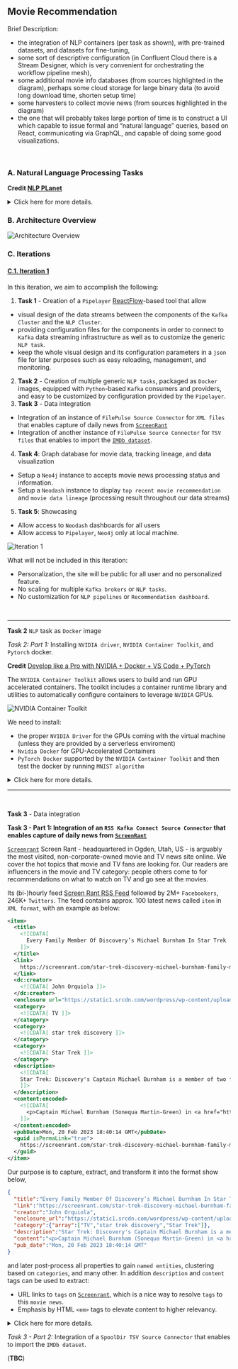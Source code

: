## Movie Recommendation

Brief Description:
- the integration of NLP containers (per task as shown), with pre-trained datasets, and datasets for fine-tuning,
- some sort of descriptive configuration (in Confluent Cloud there is a Stream Designer, which is very convenient for orchestrating the workflow pipeline mesh),
- some additional movie info databases (from sources highlighted in the diagram), perhaps some cloud storage for large binary data (to avoid long download time, shorten setup time)
- some harvesters to collect movie news (from sources highlighted in the diagram)
- the one that will probably takes large portion of time is to construct a UI which capable to issue formal and “natural language” queries, based on React, communicating via GraphQL, and capable of doing some good visualizations.

&nbsp;

### A. Natural Language Processing Tasks

**Credit [NLP PLanet](https://www.nlplanet.org)**

<details>
<summary>Click here for more details.</summary>
<p>

1. Text Preprocessing
  + Coreference Resolution: clustering mentions in text that refer to the same underlying real-world entities.
  + Part Of Speech (POS) tagging: tagging a word in a text with its part of speech. A part of speech is a category of words with similar grammatical properties, such as noun, verb, adjective, adverb, pronoun, preposition, conjunction, etc.
  + Word Sense Disambiguation: associating words in context with their most suitable entry in a pre-defined sense inventory (typically WordNet).
  + Grammatical Error Correction: correcting different kinds of errors in text such as spelling, punctuation, grammatical, and word choice errors.
  + Feature Extraction: extraction of generic numerical features from text, usually embeddings.
2. Classification
  + Text Classification: assigning a category to a sentence or document (e.g. spam filtering).
  + Sentiment Analysis: identifying the polarity of a piece of text.
3. Information Retrieval and Document Ranking
  + Sentence/document similarity: determining how similar two texts are.
  + Question Answering: the task of answering a question in natural language.
4. Text-to-Text Generation
  + Machine Translation: translating from one language to another.
  + Text Generation: creating text that appears indistinguishable from human-written text.
  + Text Summarization: creating a shortened version of several documents that preserves most of their meaning.
  + Text Simplification: making a text easier to read and understand, while preserving its main ideas and approximate meaning.
  + Lexical Normalization: translating/transforming a non-standard text to a standard register.
  + Paraphrase Generation: creating an output sentence that preserves the meaning of input but includes variations in word choice and grammar.
5. Knowledge bases, entities and relations
  + Relation extraction: extracting semantic relationships from a text. Extracted relationships usually occur between two or more entities and fall into specific semantic categories (e.g. lives in, sister of, etc).
  + Relation prediction: identifying a named relation between two named semantic entities.
  + Named Entity Recognition: tagging entities in text with their corresponding type, typically in BIO notation.
  + Entity Linking: recognizing and disambiguating named entities to a knowledge base (typically Wikidata).
6. Topics and Keywords
  + Topic Modeling: identifying abstract “topics” underlying a collection of documents.
  + Keyword Extraction: identifying the most relevant terms to describe the subject of a document
7. Chatbots
  + Intent Detection: capturing the semantics behind messages from users and assigning them to the correct label.
  + Slot Filling: aims to extract the values of certain types of attributes (or slots, such as cities or dates) for a given entity from texts.
  + Dialog Management: managing of state and flow of conversations.
8. Text Reasoning
  + Common Sense Reasoning: use of “common sense” or world knowledge to make inferences.
  + Natural Language Inference: determining whether a “hypothesis” is true (entailment), false (contradiction), or undetermined (neutral) given a “premise”.
9. Fake News and Hate Speech Detection
  + Fake News Detection: detecting and filtering out texts containing false and misleading information.
  + Stance Detection: determining an individual’s reaction to a primary actor’s claim. It is a core part of a set of approaches to fake news assessment.
  + Hate Speech Detection: detecting if a piece of text contains hate speech.
10. Text-to-Data and viceversa
  + Text-to-Speech: technology that reads digital text aloud.
  + Speech-to-Text: transcribing speech to text.
  + Text-to-Image: generating photo-realistic images which are semantically consistent with the text descriptions.
  + Data-to-Text: producing text from non-linguistic input, such as databases of records, spreadsheets, and expert system knowledge bases.

![NLP Task](../img/movie-rec/NLP_tasks.png)

</p>
</details>

### B. Architecture Overview

![Architecture Overview](../img/movie-rec/DMRI-EXC3-Movie-Recommendation.001.png)

### C. Iterations

#### [C.1. Iteration 1](#c1-iteration-1)

In this iteration, we aim to accomplish the following:
1. **Task 1** - Creation of a `Pipelayer` [ReactFlow](https://reactflow.dev)-based tool that allow
  + visual design of the data streams between the components of the `Kafka Cluster` and the `NLP Cluster`.
  + providing configuration files for the components in order to connect to `Kafka` data streaming infrastructure as well as to customize the generic `NLP task`.
  + keep the whole visual design and its configuration parameters in a `json` file for later purposes such as easy reloading, management, and monitoring.
2. **Task 2** -  Creation of multiple generic `NLP tasks`, packaged as `Docker` images, equipped with `Python`-based `Kafka` consumers and providers, and easy to be customized by configuration provided by the `Pipelayer`.
3. **Task 3** - Data integration 
  + Integration of an instance of `FilePulse Source Connector` for `XML files` that enables capture of daily news from  [`ScreenRant`](https://screenrant.com)
  + Integration of another instance of `FilePulse Source Connector` for `TSV files` that enables to import the [`IMDb dataset`](https://www.imdb.com/interfaces/).
4. **Task 4**: Graph database for movie data, tracking lineage, and data visualization
  - Setup a `Neo4j` instance to accepts movie news processing status and information.
  - Setup a `Neodash` instance to display `top recent movie recommendation` and `movie data lineage` (processing result throughout our data streams)
5. **Task 5**: Showcasing
  - Allow access to `Neodash` dashboards for all users
  - Allow access to `Pipelayer`, `Neo4j` only at local machine.

![Iteration 1](../img/movie-rec/DMRI-Example-Case-3-Movie-Recommendation-Iteration-1.png)

What will not be included in this iteration:
- Personalization, the site will be public for all user and no personalized feature.
- No scaling for multiple `Kafka brokers` or `NLP tasks`.
- No customization for `NLP pipelines` or `Recommendation dashboard`.

&nbsp;

---

**Task 2** `NLP` task as `Docker` image

*Task 2: Part 1:* Installing `NVIDIA driver`, `NVIDIA Container Toolkit`, and `Pytorch` docker.

**Credit** [Develop like a Pro with NVIDIA + Docker + VS Code + PyTorch](https://blog.roboflow.com/nvidia-docker-vscode-pytorch/)

The `NVIDIA Container Toolkit` allows users to build and run GPU accelerated containers. The toolkit includes a container runtime library and utilities to automatically configure containers to leverage `NVIDIA` GPUs.

![`NVIDIA Container Toolkit`](../img/movie-rec/nvidia-container-toolkit.png)

We need to install:
- the proper `NVIDIA Driver` for the GPUs coming with the virtual machine (unless they are provided by a serverless enviroment)
- `Nvidia Docker` for GPU-Accelerated Containers
- `PyTorch Docker` supported by the `NVIDIA Container Toolkit` and then test the docker by running `MNIST algorithm`


<details>
<summary>Click here for more details.</summary>
<p>

1. A virtual machine is created in the `Google Cloud Platform`:

- `n1-standard-8`, 8 vCPU, 30GB RAM, `threads-per-core=2`, `visible-core-count=4`
- `NVIDIA T4`
- `ubuntu-2204-jammy-v20230114`
- 100 GB persistent disk
- access via SSH (keys)
- allow HTTP/HTTPS (with provisioned static internal/external IPs)

2. Install Docker and test the installation:

```bash
./scripts/docker/install.sh
./scripts/docker/test.sh
```

3. Install `gcc`, `make`

```bash
sudo apt install gcc make
```

4. Download driver for `NVIDIA Tesla T4` supporting `CUDA 11.7`

```bash
wget "https://us.download.nvidia.com/tesla/515.86.01/NVIDIA-Linux-x86_64-515.86.01.run"
chmod +x NVIDIA-Linux-x86_64-515.86.01.run
sudo ./NVIDIA-Linux-x86_64-515.86.01.run
```

5. Run `nvidia-smi` to verify installation
```bash
nvidia-smi
```
```bash
Fri Feb 17 20:21:13 2023       
+-----------------------------------------------------------------------------+
| NVIDIA-SMI 515.86.01    Driver Version: 515.86.01    CUDA Version: 11.7     |
|-------------------------------+----------------------+----------------------+
| GPU  Name        Persistence-M| Bus-Id        Disp.A | Volatile Uncorr. ECC |
| Fan  Temp  Perf  Pwr:Usage/Cap|         Memory-Usage | GPU-Util  Compute M. |
|                               |                      |               MIG M. |
|===============================+======================+======================|
|   0  Tesla T4            Off  | 00000000:00:04.0 Off |                    0 |
| N/A   38C    P0    28W /  70W |      2MiB / 15360MiB |      4%      Default |
|                               |                      |                  N/A |
+-------------------------------+----------------------+----------------------+
                                                                               
+-----------------------------------------------------------------------------+
| Processes:                                                                  |
|  GPU   GI   CI        PID   Type   Process name                  GPU Memory |
|        ID   ID                                                   Usage      |
|=============================================================================|
|  No running processes found                                                 |
+-----------------------------------------------------------------------------+
```

6. Install Nvidia Docker for GPU-Accelerated Containers

```bash
distribution=$(. /etc/os-release;echo $ID$VERSION_ID) \
  && curl -fsSL https://nvidia.github.io/libnvidia-container/gpgkey | sudo gpg --dearmor -o /usr/share/keyrings/nvidia-container-toolkit-keyring.gpg \
  && curl -s -L https://nvidia.github.io/libnvidia-container/$distribution/libnvidia-container.list | \
  sed 's#deb https://#deb [signed-by=/usr/share/keyrings/nvidia-container-toolkit-keyring.gpg] https://#g' | \
  sudo tee /etc/apt/sources.list.d/nvidia-container-toolkit.list
sudo apt-get update
sudo apt-get install -y nvidia-docker2
sudo systemctl restart docker
```

7. Test the installation. You should see the correct output *from* `nvidia-smi` *inside the container*. 

```bash
docker run --rm --gpus all nvidia/cuda:11.7.1-base-ubuntu22.04 nvidia-smi
```
```bash
Fri Feb 17 20:23:57 2023       
+-----------------------------------------------------------------------------+
| NVIDIA-SMI 515.86.01    Driver Version: 515.86.01    CUDA Version: 11.7     |
|-------------------------------+----------------------+----------------------+
| GPU  Name        Persistence-M| Bus-Id        Disp.A | Volatile Uncorr. ECC |
| Fan  Temp  Perf  Pwr:Usage/Cap|         Memory-Usage | GPU-Util  Compute M. |
|                               |                      |               MIG M. |
|===============================+======================+======================|
|   0  Tesla T4            Off  | 00000000:00:04.0 Off |                    0 |
| N/A   40C    P0    28W /  70W |      2MiB / 15360MiB |      5%      Default |
|                               |                      |                  N/A |
+-------------------------------+----------------------+----------------------+
                                                                               
+-----------------------------------------------------------------------------+
| Processes:                                                                  |
|  GPU   GI   CI        PID   Type   Process name                  GPU Memory |
|        ID   ID                                                   Usage      |
|=============================================================================|
|  No running processes found                                                 |
+-----------------------------------------------------------------------------+
```

`--gpus` is used to specify which GPU the container should see, all means "all of them". If you want to expose only one you can pass its id `--gpus 1`. You can also specify a list of GPUs to use, `--gpus "device=1,2"`

8. Run GPU Accelerated Containers with PyTorch

```bash
docker run --gpus all -it --rm nvcr.io/nvidia/pytorch:23.01-py3
```

9. Changing to higher performance command line options

```bash
docker run --gpus all --ipc=host --ulimit memlock=-1 --ulimit stack=67108864 -it --rm nvcr.io/nvidia/pytorch:23.01-py3
```

```bash
=============
== PyTorch ==
=============

NVIDIA Release 23.01 (build 52269074)
PyTorch Version 1.14.0a0+44dac51

Container image Copyright (c) 2023, NVIDIA CORPORATION & AFFILIATES. All rights reserved.

Copyright (c) 2014-2023 Facebook Inc.
Copyright (c) 2011-2014 Idiap Research Institute (Ronan Collobert)
Copyright (c) 2012-2014 Deepmind Technologies    (Koray Kavukcuoglu)
Copyright (c) 2011-2012 NEC Laboratories America (Koray Kavukcuoglu)
Copyright (c) 2011-2013 NYU                      (Clement Farabet)
Copyright (c) 2006-2010 NEC Laboratories America (Ronan Collobert, Leon Bottou, Iain Melvin, Jason Weston)
Copyright (c) 2006      Idiap Research Institute (Samy Bengio)
Copyright (c) 2001-2004 Idiap Research Institute (Ronan Collobert, Samy Bengio, Johnny Mariethoz)
Copyright (c) 2015      Google Inc.
Copyright (c) 2015      Yangqing Jia
Copyright (c) 2013-2016 The Caffe contributors
All rights reserved.

Various files include modifications (c) NVIDIA CORPORATION & AFFILIATES.  All rights reserved.

This container image and its contents are governed by the NVIDIA Deep Learning Container License.
By pulling and using the container, you accept the terms and conditions of this license:
https://developer.nvidia.com/ngc/nvidia-deep-learning-container-license

NOTE: CUDA Forward Compatibility mode ENABLED.
  Using CUDA 12.0 driver version 525.85.11 with kernel driver version 515.86.01.
  See https://docs.nvidia.com/deploy/cuda-compatibility/ for details.

root@6e7bbf2efd04:/workspace# python
Python 3.8.10 (default, Nov 14 2022, 12:59:47) 
[GCC 9.4.0] on linux
Type "help", "copyright", "credits" or "license" for more information.
>>> import torch
>>> torch.cuda.is_available()
True
>>> torch.backends.cudnn.version()
8700
>>> 
```

10. Now we can proceed to test [`MNIST Handwritten Digit Recognition in PyTorch`](../src/movie-rec/train.py)

```bash
./scripts/nlp/test.sh
```

```bash
Downloading http://yann.lecun.com/exdb/mnist/train-images-idx3-ubyte.gz
Downloading http://yann.lecun.com/exdb/mnist/train-images-idx3-ubyte.gz to ../data/MNIST/raw/train-images-idx3-ubyte.gz
100%|██████████████████████████████████████████████████████████████████████████████████████████████████████████████████████████████████████████████████| 9912422/9912422 [00:00<00:00, 42952511.03it/s]
Extracting ../data/MNIST/raw/train-images-idx3-ubyte.gz to ../data/MNIST/raw

Downloading http://yann.lecun.com/exdb/mnist/train-labels-idx1-ubyte.gz
Downloading http://yann.lecun.com/exdb/mnist/train-labels-idx1-ubyte.gz to ../data/MNIST/raw/train-labels-idx1-ubyte.gz
100%|██████████████████████████████████████████████████████████████████████████████████████████████████████████████████████████████████████████████████████| 28881/28881 [00:00<00:00, 15283332.55it/s]
Extracting ../data/MNIST/raw/train-labels-idx1-ubyte.gz to ../data/MNIST/raw

Downloading http://yann.lecun.com/exdb/mnist/t10k-images-idx3-ubyte.gz
Downloading http://yann.lecun.com/exdb/mnist/t10k-images-idx3-ubyte.gz to ../data/MNIST/raw/t10k-images-idx3-ubyte.gz
100%|██████████████████████████████████████████████████████████████████████████████████████████████████████████████████████████████████████████████████| 1648877/1648877 [00:00<00:00, 10997068.46it/s]
Extracting ../data/MNIST/raw/t10k-images-idx3-ubyte.gz to ../data/MNIST/raw

Downloading http://yann.lecun.com/exdb/mnist/t10k-labels-idx1-ubyte.gz
Downloading http://yann.lecun.com/exdb/mnist/t10k-labels-idx1-ubyte.gz to ../data/MNIST/raw/t10k-labels-idx1-ubyte.gz
100%|████████████████████████████████████████████████████████████████████████████████████████████████████████████████████████████████████████████████████████| 4542/4542 [00:00<00:00, 20528587.03it/s]
Extracting ../data/MNIST/raw/t10k-labels-idx1-ubyte.gz to ../data/MNIST/raw

Train Epoch: 1 [0/60000 (0%)]	Loss: 2.282550
Train Epoch: 1 [640/60000 (1%)]	Loss: 1.385302
Train Epoch: 1 [1280/60000 (2%)]	Loss: 0.936717
...
Train Epoch: 14 [58880/60000 (98%)]	Loss: 0.003294
Train Epoch: 14 [59520/60000 (99%)]	Loss: 0.004645

Test set: Average loss: 0.0263, Accuracy: 9919/10000 (99%)
```

---

*Task 2: Part 2:* Creating our `NLP tasks` 

We create our `NLP tasks` as following:
- Extend the `Pytorch` docker, 
- Adding `HuggingFace` `pipelines`, make its `transformers` and `datasets` easily *cached*,
- Make these dockers *easily configurable* per each of the `NLP Tasks`: `text classification`, `question-answering`, and `text summarization` (and many more)
- Add a `Kafka consumer` and a `Kafka producer` to consume incoming messages and produce outgoing messages to `Kafka topics`.
- Allow `content-based routing` for the outgoing messages depending on the processing result of the imcoming messages.

1. Test `Docker` images for our `NLP Tasks`

```bash
docker compose -f docker-compose-nlp.yml up
```
```bash
question-answer  |       score  start  end               answer
question-answer  | 0  0.938275    141  160  Joker: Folie à Deux
question-answer  | 
summerizer       |  Todd Phillips took to Instagram to unveil the first look at Lady Gaga in the sequel Joker: Folie à Deux. All signs appear to point to the multi-hyphenate portraying iconic DC character Harley Quinn. The Joker sequel is set to release on October 4, 2024. 
summerizer       | 
text-classifier  |                                             sequence     labels    scores
text-classifier  | 0  Who says Valentine's Day can't have some jokes...      movie  0.551902
text-classifier  | 1  Who says Valentine's Day can't have some jokes...      sport  0.205438
text-classifier  | 2  Who says Valentine's Day can't have some jokes...   business  0.103893
text-classifier  | 3  Who says Valentine's Day can't have some jokes...     health  0.084764
text-classifier  | 4  Who says Valentine's Day can't have some jokes...  education  0.027428
text-classifier  | 5  Who says Valentine's Day can't have some jokes...   politics  0.026575
```

(**TBC**)

</p>
</details>

---

&nbsp;

**Task 3** - Data integration 

**Task 3 - Part 1: Integration of an `RSS Kafka Connect Source Connector` that enables capture of daily news from  [`ScreenRant`](https://screenrant.com)**

[`Screenrant`](https://screenrant.com) Screen Rant - headquartered in  Ogden, Utah, US - is arguably the most visited, non-corporate-owned movie and TV news site online. We cover the hot topics that movie and TV fans are looking for. Our readers are influencers in the movie and TV category: people others come to for recommendations on what to watch on TV and go see at the movies.  

Its (bi-)hourly feed [Screen Rant RSS Feed](https://screenrant.com/feed/) followed by 2M+ `Facebookers`, 246K+ `Twitters`. The feed contains approx. 100 latest news called `item` in `XML format`, with an example as below:
```xml
<item>
  <title>
    <![CDATA[
      Every Family Member Of Discovery’s Michael Burnham In Star Trek
    ]]>
  </title>
  <link>
    https://screenrant.com/star-trek-discovery-michael-burnham-family-members/
  </link>
  <dc:creator>
    <![CDATA[ John Orquiola ]]>
  </dc:creator>
  <enclosure url="https://static1.srcdn.com/wordpress/wp-content/uploads/2023/02/every-family-member-of-discovery-s-michael-burnham-in-star-trek.jpg" length="656" type="image/jpeg"/>
  <category>
    <![CDATA[ TV ]]>
  </category>
  <category>
    <![CDATA[ star trek discovery ]]>
  </category>
  <category>
    <![CDATA[ Star Trek ]]>
  </category>
  <description>
    <![CDATA[
    Star Trek: Discovery's Captain Michael Burnham is a member of two families and she has relatives in two different eras of Star Trek.
    ]]>
  </description>
  <content:encoded>
    <![CDATA[
      <p>Captain Michael Burnham (Sonequa Martin-Green) in <a href="https://screenrant.com/tag/star-trek-discovery/"><em><strong>Star Trek: Discovery</strong></em></a> is fortunate to be part of two families in two different eras. Burnham is <em>Discovery</em>&#39;s central character, and the focus on Michael as the primary lead distinguishes <em>Discovery </em>from other Star Trek series. In turn, Michael&#39;s rich backstory is supported by multiple parental figures, siblings, and a couple of notable love affairs with Lt. Ash Tyler (Shazad Latif) and Cleveland Booker (David Ajala).</p>
    ]]>
  </content:encoded>
  <pubDate>Mon, 20 Feb 2023 18:40:14 GMT</pubDate>
  <guid isPermaLink="true">
    https://screenrant.com/star-trek-discovery-michael-burnham-family-members/
  </guid>
</item>
```

Our purpose is to capture, extract, and transform it into the format show below,
```json
{
  "title":"Every Family Member Of Discovery’s Michael Burnham In Star Trek",
  "link":"https://screenrant.com/star-trek-discovery-michael-burnham-family-members/",
  "creator":"John Orquiola",
  "enclosure_url":"https://static1.srcdn.com/wordpress/wp-content/uploads/2023/02/every-family-member-of-discovery-s-michael-burnham-in-star-trek.jpg",
  "category":{"array":["TV","star trek discovery","Star Trek"]},
  "description":"Star Trek: Discovery's Captain Michael Burnham is a member of two families and she has relatives in two different eras of Star Trek.",
  "content":"<p>Captain Michael Burnham (Sonequa Martin-Green) in <a href=\"https://screenrant.com/tag/star-trek-discovery/\"><em><strong>Star Trek: Discovery</strong></em></a> is fortunate to be part of two families in two different eras. Burnham is <em>Discovery</em>&#39;s central character, and the focus on Michael as the primary lead distinguishes <em>Discovery </em>from other Star Trek series. In turn, Michael&#39;s rich backstory is supported by multiple parental figures, siblings, and a couple of notable love affairs with Lt. Ash Tyler (Shazad Latif) and Cleveland Booker (David Ajala).</p>",
  "pub_date":"Mon, 20 Feb 2023 18:40:14 GMT"
}
```

and later post-process all properties to gain `named entities`, clustering based on `categories`, and many other.
In addition `description` and `content` tags can be used to extract:
- URL links to `tags` on [`Screenrant`](https://screenrant.com), which is a nice way to resolve `tags` to this `movie news`.
- Emphasis by HTML `<em>` tags to elevate content to higher relevancy.

<details>
<summary>Click here for more details.</summary>
<p>

We use the [`FilePulse Source Connector`](https://streamthoughts.github.io/kafka-connect-file-pulse/)

1. First, we define a [`value schema`](../conf/movie-rec/screenrant-value.avsc) for the news `item` based on [this](https://streamthoughts.github.io/kafka-connect-file-pulse/docs/developer-guide/configuration/#defining-connect-record-schema):

```json
{
	"name": "screentrant_value",
	"type":"STRUCT",
	"fieldSchemas": {
		"link":{"type":"STRING", "isOptional":false},
		"pub_date":{"type":"STRING", "isOptional":false},
		"category": {"type":"ARRAY", "isOptional":true, "valueSchema": {"type": "STRING"}},
		"content":{"type":"STRING", "isOptional":false},
		"creator":{"type":"STRING", "isOptional":false},
		"description":{"type":"STRING", "isOptional":false},
		"enclosure_url":{"type":"STRING", "isOptional":false},
		"title":{"type":"STRING", "isOptional":false}
	}
}
```

2. The `Source Connector` is [defined in-line](../scripts/movie-rec/create_filepulse_connector.sh) as follow

```bash
curl -i -X PUT -H "Accept:application/json" -H  "Content-Type:application/json" \
  http://${connect_local_host}:${connect_port}/connectors/${connector}/config \
  -d '{
    "connector.class":"io.streamthoughts.kafka.connect.filepulse.source.FilePulseSourceConnector",
    "fs.listing.class":"io.streamthoughts.kafka.connect.filepulse.fs.LocalFSDirectoryListing",
    "fs.listing.directory.path":"/data/filepulse/xml",
    "fs.listing.filters":"io.streamthoughts.kafka.connect.filepulse.fs.filter.RegexFileListFilter",
    "fs.listing.interval.ms":10000,
    "fs.cleanup.policy.class": "io.streamthoughts.kafka.connect.filepulse.fs.clean.LogCleanupPolicy ",
    "file.filter.regex.pattern":".*\\.xml$",
    "offset.strategy":"name",
    "reader.xpath.expression":"/rss/channel/item",
    "reader.xpath.result.type":"NODESET",
    "reader.xml.force.array.on.fields":"category",
    "reader.xml.parser.validating.enabled":true,
    "reader.xml.parser.namespace.aware.enabled":true,
    "filters":"enclosure,content,pubDate,Exclude",
    "filters.enclosure.type":"io.streamthoughts.kafka.connect.filepulse.filter.MoveFilter",
    "filters.enclosure.source":"enclosure.url",
    "filters.enclosure.target":"enclosure_url",
    "filters.content.type":"io.streamthoughts.kafka.connect.filepulse.filter.RenameFilter",
    "filters.content.field":"encoded",
    "filters.content.target":"content",
    "filters.pubDate.type":"io.streamthoughts.kafka.connect.filepulse.filter.RenameFilter",
    "filters.pubDate.field":"pubDate",
    "filters.pubDate.target":"pub_date",
    "filters.Exclude.type":"io.streamthoughts.kafka.connect.filepulse.filter.ExcludeFilter",
    "filters.Exclude.fields":"enclosure,guid",
    "topic":"'${topic}'",
    "tasks.file.status.storage.bootstrap.servers":"'${broker_internal_host}':'${broker_internal_port}'",
    "tasks.file.status.storage.topic":"connect-file-pulse-status",
    "tasks.reader.class":"io.streamthoughts.kafka.connect.filepulse.fs.reader.LocalXMLFileInputReader",
    "tasks.max": 1,
    "value.connect.schema":"{ \"name\": \"screentrant_value\", \"type\":\"STRUCT\", \"fieldSchemas\": { \"link\":{\"type\":\"STRING\", \"isOptional\":false}, \"pub_date\":{\"type\":\"STRING\", \"isOptional\":false}, \"category\": {\"type\":\"ARRAY\", \"isOptional\":true, \"valueSchema\": {\"type\": \"STRING\"}}, \"content\":{\"type\":\"STRING\", \"isOptional\":false}, \"creator\":{\"type\":\"STRING\", \"isOptional\":false}, \"description\":{\"type\":\"STRING\", \"isOptional\":false}, \"enclosure_url\":{\"type\":\"STRING\", \"isOptional\":false}, \"title\":{\"type\":\"STRING\", \"isOptional\":false} } }"
  }'
```

The filter `filters.enclosure` uses a `MoveFilter` to move the `url` inside the tag `<enclosure>` into the (converted) `json` field `enclosure_url`, there is no need for `XML` attribute `size` `type` (although we might need if we want to propulate a website with those images, abeit the dimensions can be detected as well (?)).

It is worth to mention that to extract a single `RSS` feed containing `100` `items` of movie news into 100 `Kafka` messages, an `XPath` to identify the items need to be defined in the configuration
```json
"reader.xpath.expression":"/rss/channel/item",
```

It is decided to obtains the results as `NODESET`, since each of the properties of an `item` can have attribute that is valueable, such as `url` for the `enclosure` `XML` tag, so the configuration has to be done accordingly:
```json
"reader.xpath.result.type":"NODESET",
```

Note that the `FilePulse` library convert `XML` tags with names in form `<part1>:<part2>` into `<part2>`, for example `dc:creator` and `content:encoded` are converted into `creator` and `encoded`. Thus, the filter `filters.content` is used to rename the `encloded` into `content`. Filter `filters.pubDate` is to convert `pubDate` into `pub_date` for the sake of consistency. Last, filter `filters.Exclude` is used to drop the (extracted) `enclosure` and `guid` (since both `link` and `guid` have the same content and it makes more sense to refer back to the news using the `link` rather then `guid`, which is unfortunately not within our namespace).


And finally, the created `value.connect.schema`, which is to be sent to `Kafka Connect`, defined in just above, is `double-quote escaped`, `tabs removed`, and `linefeeds removed`, in order to convert into a `escaped` string that can be used in the configuration:
```json
"value.connect.schema":"{ \"name\": \"screentrant_value\", \"type\":\"STRUCT\", \"fieldSchemas\": { \"link\":{\"type\":\"STRING\", \"isOptional\":false}, \"pub_date\":{\"type\":\"STRING\", \"isOptional\":false}, \"category\": {\"type\":\"ARRAY\", \"isOptional\":true, \"valueSchema\": {\"type\": \"STRING\"}}, \"content\":{\"type\":\"STRING\", \"isOptional\":false}, \"creator\":{\"type\":\"STRING\", \"isOptional\":false}, \"description\":{\"type\":\"STRING\", \"isOptional\":false}, \"enclosure_url\":{\"type\":\"STRING\", \"isOptional\":false}, \"title\":{\"type\":\"STRING\", \"isOptional\":false} } }"
```

The [Developer Guide](https://streamthoughts.github.io/kafka-connect-file-pulse/docs/developer-guide/) is amazingly details, although it is not written for beginners. It is worth to study the connector by the following articles (for file-based or anything that can be turned into an XML file)
- [Kafka Connect FilePulse - One Connector to Ingest them All!](https://medium.com/streamthoughts/kafka-connect-filepulse-one-connector-to-ingest-them-all-faed018a725c)
- [Streaming data into Kafka S01/E02 - Loading XML file](https://dev.to/fhussonnois/streaming-data-into-kafka-s01-e02-loading-xml-file-529i)
- [Ingesting XML data into Kafka - Option 3: Kafka Connect FilePulse connector](https://rmoff.net/2020/10/01/ingesting-xml-data-into-kafka-option-3-kafka-connect-filepulse-connector/)

Note that it is important the the `XML` files (feeds) location is configured as 
```json
"fs.listing.directory.path":"/data/filepulse/xml",
```

thus, they have to be downloaded and placed into `$PWD/kafka-ce/connect/data`, which is mapped to the local volume by [docker-compose-kafka-ce.yml](../docker-compose-kafka-ce.yml)

```yaml
  ####################
  # connect
  ####################
  connect:
    image: confluentinc/cp-kafka-connect:7.3.1
    hostname: connect
    container_name: connect
    ...
    volumes:
      - $PWD/kafka-ce/connect/data:/data
      - $PWD/kafka-ce/plugins:/usr/share/confluent-hub-components
    restart: always
```

3. Run the test

First, (setup Docker, test the setup, and then) start Kafka
```bash
./scripts/kafka/setup.sh
./scripts/kafka/start_after_setup.sh
```

Then run the test
```bash
./scripts/movie-rec/test_filepulse_screenrant.sh
```

What does it do? Lets take a look at its content:
```bash
# Download the current RSS feed from https://screenrant.com/feed/
# In production it is recommended to run a cronjob, note that the feed is updated frequently
# We don't worry about duplication, since the messages are fed into Kafka and it will eliminate duplicates - depending on our choice for unique constraints
./scripts/movie-rec/download_current_rss.sh

# List the current Connect plugins
# What we need is the "io.streamthoughts.kafka.connect.filepulse.source.FilePulseSourceConnector"
./scripts/movie-rec/list_connect_plugins.sh

# List the current connector instances
# It could show an earlier version of the "filepulse-screenrant" connector, but don't worry, it will be updated
./scripts/movie-rec/list_connectors.sh

# List the current topics
# It could show that the topic "topic-screenrant" exists, but that will have no effect
./scripts/movie-rec/list_topics.sh

# List the current subject in the "schema registry" of the Kafka cluster
# It could show that the subject "topic-screenrant-value" exists, this script will update it with a new version
./scripts/movie-rec/list_subjects.sh

# Create the FilePulse connector with the configuration shown above to read XML messages
./scripts/movie-rec/create_filepulse_connector.sh ${topic} ${connector} ${test_internal_ms_setup}

# Wait until the connector instance becomes available
./scripts/movie-rec/wait_for_connector.sh ${connector}

# Wait until the schema registry subject becomes available
./scripts/movie-rec/wait_for_subject.sh ${subject}

# Wait until the topic becomes available
./scripts/movie-rec/wait_for_topic.sh ${topic}

# The FilePulse source connector instance will 
# - automatically kick-in, 
# - reading messages, 
# - process them according to the "filters" instructions
# - convert them from XML into AVRO messages according to the schema (now) stored in the schema registry
# - produce these messages into the topic

# Test consuming messages with in a number of seconds
# The consumer_group variable is used to define a consumer group,
# that will be used to reset the consumer offsets if messages need to be reread
./scripts/movie-rec/consume_messages.sh ${topic} ${timeout_ms} ${consumer_group}
echo ''

# Here messages are reread and reprocessed
echo Reset consumer offset and consume again ✅
./scripts/movie-rec/consume_messages.sh ${topic} ${timeout_ms} ${consumer_group}

# Subject, topic, and connector instance are deleted to cleanup the cluster
./scripts/movie-rec/delete_subject.sh ${subject}
./scripts/movie-rec/delete_topic.sh ${topic}
./scripts/movie-rec/delete_connector.sh ${connector}

# Downloaded RSS files are removed
./scripts/movie-rec/remove_all_downloaded_rss.sh
```

Console output listed below, some truncated for ease to read,
```bash
Downloading data into for filepulse folder ...
kafka-ce/connect/data/filepulse/xmlscreenrant-rss-1676937347476.xml is downloaded. ✅

Listing all available plugins ...
curl -s -XGET http://localhost:8083/connector-plugins | jq '.[].class'
"io.confluent.connect.jdbc.JdbcSinkConnector"
"streams.kafka.connect.sink.Neo4jSinkConnector"
"com.github.jcustenborder.kafka.connect.spooldir.SpoolDirAvroSourceConnector"
"com.github.jcustenborder.kafka.connect.spooldir.SpoolDirBinaryFileSourceConnector"
"com.github.jcustenborder.kafka.connect.spooldir.SpoolDirCsvSourceConnector"
"com.github.jcustenborder.kafka.connect.spooldir.SpoolDirJsonSourceConnector"
"com.github.jcustenborder.kafka.connect.spooldir.SpoolDirLineDelimitedSourceConnector"
"com.github.jcustenborder.kafka.connect.spooldir.SpoolDirSchemaLessJsonSourceConnector"
"com.github.jcustenborder.kafka.connect.spooldir.elf.SpoolDirELFSourceConnector"
"io.confluent.connect.jdbc.JdbcSourceConnector"
"io.debezium.connector.mysql.MySqlConnector"
"io.streamthoughts.kafka.connect.filepulse.source.FilePulseSourceConnector"
"org.apache.kafka.connect.mirror.MirrorCheckpointConnector"
"org.apache.kafka.connect.mirror.MirrorHeartbeatConnector"
"org.apache.kafka.connect.mirror.MirrorSourceConnector"
"streams.kafka.connect.source.Neo4jSourceConnector"

Listing all connectors ...
curl -s -XGET http://localhost:8083/connectors | jq '.[]'

List all topics ...
docker exec -it broker /bin/kafka-topics --bootstrap-server broker:29092 --list
__consumer_offsets
__transaction_state
_confluent-ksql-default__command_topic
_confluent-monitoring
_schemas
connect-file-pulse-status
default_ksql_processing_log
docker-connect-configs
docker-connect-offsets
docker-connect-status

List all current subjects ...
curl --silent -X GET http://localhost:8081/subjects | jq .[]

Creating filepulse connector ...
curl -i -X PUT -H Accept:application/json -H  Content-Type:application/json     http://localhost:8083/connectors/filepulse-screenrant/config     -d '{
        connector.class:io.streamthoughts.kafka.connect.filepulse.source.FilePulseSourceConnector,
        fs.listing.class:io.streamthoughts.kafka.connect.filepulse.fs.LocalFSDirectoryListing,
        fs.listing.directory.path:/data/filepulse/xml,
        fs.listing.filters:io.streamthoughts.kafka.connect.filepulse.fs.filter.RegexFileListFilter,
        fs.listing.interval.ms:${internal_ms_setup},
        fs.cleanup.policy.class: io.streamthoughts.kafka.connect.filepulse.fs.clean.LogCleanupPolicy ,
        file.filter.regex.pattern:.*\.xml,
        offset.strategy:name,
        reader.xpath.expression:/rss/channel/item,
        reader.xpath.result.type:NODESET,
        reader.xml.force.array.on.fields:category,
        reader.xml.parser.validating.enabled:true,
        reader.xml.parser.namespace.aware.enabled:true,
        filters:enclosure,content,pubDate,Exclude,
        filters.enclosure.type:io.streamthoughts.kafka.connect.filepulse.filter.MoveFilter,
        filters.enclosure.source:enclosure.url,
        filters.enclosure.target:enclosure_url,
        filters.content.type:io.streamthoughts.kafka.connect.filepulse.filter.RenameFilter,
        filters.content.field:encoded,
        filters.content.target:content,
        filters.pubDate.type:io.streamthoughts.kafka.connect.filepulse.filter.RenameFilter,
        filters.pubDate.field:pubDate,
        filters.pubDate.target:pub_date,
        filters.Exclude.type:io.streamthoughts.kafka.connect.filepulse.filter.ExcludeFilter,
        filters.Exclude.fields:enclosure,guid,
        topic:${topic},
        tasks.file.status.storage.bootstrap.servers:${broker_internal_host}:${broker_internal_port},
        tasks.file.status.storage.topic:connect-file-pulse-status,
        tasks.reader.class:io.streamthoughts.kafka.connect.filepulse.fs.reader.LocalXMLFileInputReader,
        tasks.max: 1,
        value.connect.schema:{ "name": "screentrant_value", "type":"STRUCT", "fieldSchemas": { "link":{"type":"STRING", "isOptional":false}, "pub_date":{"type":"STRING", "isOptional":false}, "category": {"type":"ARRAY", "isOptional":true, "valueSchema": {"type": "STRING"}}, "content":{"type":"STRING", "isOptional":false}, "creator":{"type":"STRING", "isOptional":false}, "description":{"type":"STRING", "isOptional":false}, "enclosure_url":{"type":"STRING", "isOptional":false}, "title":{"type":"STRING", "isOptional":false} } }
    }'

HTTP/1.1 201 Created
Date: Mon, 20 Feb 2023 23:55:49 GMT
Location: http://localhost:8083/connectors/filepulse-screenrant
Content-Type: application/json
Content-Length: 2383
Server: Jetty(9.4.48.v20220622)

{"name":"filepulse-screenrant","config":{"connector.class":"io.streamthoughts.kafka.connect.filepulse.source.FilePulseSourceConnector","fs.listing.class":"io.streamthoughts.kafka.connect.filepulse.fs.LocalFSDirectoryListing","fs.listing.directory.path":"/data/filepulse/xml","fs.listing.filters":"io.streamthoughts.kafka.connect.filepulse.fs.filter.RegexFileListFilter","fs.listing.interval.ms":"10000","fs.cleanup.policy.class":"io.streamthoughts.kafka.connect.filepulse.fs.clean.LogCleanupPolicy ","file.filter.regex.pattern":".*\\.xml$","offset.strategy":"name","reader.xpath.expression":"/rss/channel/item","reader.xpath.result.type":"NODESET","reader.xml.force.array.on.fields":"category","reader.xml.parser.validating.enabled":"true","reader.xml.parser.namespace.aware.enabled":"true","filters":"enclosure,content,pubDate,Exclude","filters.enclosure.type":"io.streamthoughts.kafka.connect.filepulse.filter.MoveFilter","filters.enclosure.source":"enclosure.url","filters.enclosure.target":"enclosure_url","filters.content.type":"io.streamthoughts.kafka.connect.filepulse.filter.RenameFilter","filters.content.field":"encoded","filters.content.target":"content","filters.pubDate.type":"io.streamthoughts.kafka.connect.filepulse.filter.RenameFilter","filters.pubDate.field":"pubDate","filters.pubDate.target":"pub_date","filters.Exclude.type":"io.streamthoughts.kafka.connect.filepulse.filter.ExcludeFilter","filters.Exclude.fields":"enclosure,guid","topic":"topic-screenrant","tasks.file.status.storage.bootstrap.servers":"broker:29092","tasks.file.status.storage.topic":"connect-file-pulse-status","tasks.reader.class":"io.streamthoughts.kafka.connect.filepulse.fs.reader.LocalXMLFileInputReader","tasks.max":"1","value.connect.schema":"{ \"name\": \"screentrant_value\", \"type\":\"STRUCT\", \"fieldSchemas\": { \"link\":{\"type\":\"STRING\", \"isOptional\":false}, \"pub_date\":{\"type\":\"STRING\", \"isOptional\":false}, \"category\": {\"type\":\"ARRAY\", \"isOptional\":true, \"valueSchema\": {\"type\": \"STRING\"}}, \"content\":{\"type\":\"STRING\", \"isOptional\":false}, \"creator\":{\"type\":\"STRING\", \"isOptional\":false}, \"description\":{\"type\":\"STRING\", \"isOptional\":false}, \"enclosure_url\":{\"type\":\"STRING\", \"isOptional\":false}, \"title\":{\"type\":\"STRING\", \"isOptional\":false} } }","name":"filepulse-screenrant"},"tasks":[],"type":"source"}
Filepulse connector created ✅

Wait for connector filepulse-screenrant ...
filepulse-screenrant connector ready ✅
Wait for the subject topic-screenrant-value be ready ...

List all versions of topic-screenrant-value...
curl --silent -X GET http://localhost:8081/subjects/topic-screenrant-value/versions | jq
[
  5
]

Wait for topic topic-screenrant to be ready...
Topic topic-screenrant with replications ready ✅
Reset all consumer offsets of filepulse-consumer group ...
docker exec -it broker /bin/kafka-consumer-groups     --bootstrap-server broker:29092     --group screenrant-consumer --reset-offsets --to-earliest --all-topics --execute;


GROUP                          TOPIC                          PARTITION  NEW-OFFSET     
Consumer offsets reset ✅

Consume messages ...
docker exec -it schema-registry kafka-avro-console-consumer      --bootstrap-server broker:29092     --topic topic-screenrant --group screenrant-consumer --from-beginning --timeout-ms 5000     --property schema.registry.url=http://schema-registry:8081

{"pub_date":"Mon, 20 Feb 2023 23:51:14 GMT","creator":"Corey Larson","enclosure_url":"https://static1.srcdn.com/wordpress/wp-content/uploads/2023/02/star-wars-needs-mandalorian-movie-jon-favreau-wrong.jpg","link":"https://screenrant.com/star-wars-needs-mandalorian-movie-jon-favreau-wrong/","description":"\n                                            Jon Favreau thinks that The Mandalorian works great as a Disney+ tv series. But it could be so much more if made into a blockbuster movie. \n                                        ","category":{"array":["Movies","The Mandalorian","Star Wars (Franchise)"]},"title":"Jon Favreau's Wrong, Star Wars Needs A Mandalorian Movie","content":"\n                                                                                                                    <p><a href=\"https://screenrant.com/tag/the-mandalorian/\"><strong><em>The Mandalorian</em></strong></a> season 3 is headed to Disney+ on March 1st, but some fans wonder why it continues to be relegated to a Disney+ TV show when it could be so much more. <em>Star Wars</em> may have taken a gap from the big screen, but the last few years have seen Lucasfilm transform it into a success transmedia franchise. <em>The Mandalorian</em> is essentially Disney+&#39;s flagship TV show, with the first episode releasing on the day Disney launched the streaming service.</p>\n    \n                                                                                            "}
{"pub_date":"Mon, 20 Feb 2023 23:30:48 GMT","creator":"Amy DeVore","enclosure_url":"https://static1.srcdn.com/wordpress/wp-content/uploads/2021/04/BELOW-DECK-SAILING-YACHT-GLEN.jpg","link":"https://screenrant.com/below-deck-captain-glenn-leadership-style-fan-reactions/","description":"\n                                            In a franchise that is often riddled with questionable leadership, Below Deck Sailing Yacht Captain Glenn is quickly becoming a fan-favorite.\n                                        ","category":{"array":["Reality TV","Below Deck Sailing Yacht","below deck"]},"title":"Below Deck Fans Praise Captain Glenn’s Leadership Style","content":"\n                                                                                                                    <p>After seasons of division over differing captain leadership styles, fans weighed in with an agreed-upon perspective: Captain Glenn Shephard from <a href=\"https://screenrant.com/tag/below-deck-sailing-yacht/\"><em><strong>Below Deck Sailing Yacht</strong></em></a> is leading the way with his top tier management style. <em>Sailing Yacht</em> is the third in a series of spin-offs, succeeded by the original<em> </em><a href=\"https://screenrant.com/tag/below-deck/\"><em>Below Deck</em></a>, coming alongside <a href=\"https://screenrant.com/tag/below-deck-mediterranean/\"><em>Below Deck Mediterranean</em></a><em>, </em><a href=\"https://screenrant.com/tag/below-deck-adventure/\"><em>Below Deck Adventure</em></a><em>, </em>and <a href=\"https://screenrant.com/tag/below-deck-down-under/\"><em>Below Deck Down Under</em></a><em>. </em>Each of these series has its own captain, yacht, and crew. Captain Glenn has been at the helm of <em>Sailing Yacht</em> since the series premiered<em> </em>in<em> </em>2020, a position he still maintains.</p>\n    \n                                                                                            "}
{"pub_date":"Mon, 20 Feb 2023 23:30:14 GMT","creator":"Dashiel Reaves","enclosure_url":"https://static1.srcdn.com/wordpress/wp-content/uploads/2022/11/lobo-james-gunn-tease.jpg","link":"https://screenrant.com/dceased-lobo-anti-life-zombie-immunity-save-universe/","description":"\n                                            Lobo is one of the most ridiculous characters in the entire DC Comics Universe and it seems that now he's also their best hope for survival.\n                                        ","category":{"array":["Comics","DC Comics","lobo","Dceased"]},"title":"DC's Lobo Just Became the Universe's Most Important Hero","content":"\n                                                                                                                    <p><span class=\"article-alert\">Warning! Contains a preview for DCeased: War of the Undead Gods #6.</span><a href=\"https://screenrant.com/tag/lobo/\"><strong>Lobo</strong></a> is one of the most absurd and dangerous anti-heroes in all of <a href=\"https://screenrant.com/tag/dc-comics/\"><strong>DC Comics</strong></a>, having clashed time and time again with characters such as Superman, but in the world of <a href=\"https://screenrant.com/tag/dceased/\"><strong><em>DCeased</em></strong></a> it seems the main man is finally getting his chance to prove he could save the universe if he wants too.</p>\n    \n                                                                                            "}
...
{"pub_date":"Mon, 20 Feb 2023 18:37:59 GMT","creator":"Sarah Beth Waldrop","enclosure_url":"https://static1.srcdn.com/wordpress/wp-content/uploads/2023/02/tori-and-devin-1.jpg","link":"https://screenrant.com/the-challenge-fans-thrilled-about-devin-tori-win/","description":"\n                                            Fans are rejoicing after Tori and Devin's win on The Challenge: Ride or Dies. Find out why audiences are applauding the duo following the final.\n                                        ","category":{"array":["Reality TV","The Challenge","Are You the One?"]},"title":"Why The Challenge Fans Are Thrilled About Devin & Tori’s Win","content":"\n                                                                                                                    <p>Fans are overjoyed after Tori Deal and Devin Walker took home the ultimate prize on <em><strong><a href=\"https://screenrant.com/tag/the-challenge/\">The Challenge: Ride or Dies</a></strong></em>.<em><strong> </strong></em>Tori and Devin&#39;s relationship over the years has grown immensely since their first meeting on <em><a href=\"https://screenrant.com/tag/are-you-the-one/\">Are You The One: Second Chances</a> </em>back in 2017. On the show, they formed a rivalry that carried over into <em>The Challenge, </em>affecting them when they were forced to be partners on <em>The Challenge: Double Agents. </em>Despite their distaste for each other at the time, Tori and Devin both admitted that they worked extremely well together, which seemed to foreshadow what was to come.</p>\n    \n                                                                                            "}
{"pub_date":"Mon, 20 Feb 2023 18:34:13 GMT","creator":"Gianna Nocera","enclosure_url":"https://static1.srcdn.com/wordpress/wp-content/uploads/2021/08/Jersey-Shore-Family-Vacation-Nikki-Hall.jpg","link":"https://screenrant.com/jersey-shore-family-vacation-nikki-hall-update/","description":"\n                                            Although she has not been in any recent episode of Jersey Shore: Family Vacation, Pauly D's girlfriend, Nikki Hall, has been keeping quite busy.\n                                        ","category":{"array":["Reality TV","Jersey Shore: Family Vacation","Jersey Shore","Double Shot At Love"]},"title":"Jersey Shore: What Nikki Hall Has Been Up To","content":"\n                                                                                                                    <p>With the new season of <a href=\"https://screenrant.com/tag/jersey-shore-family-vacation/\"><strong><em>Jersey Shore: Family Vacation</em></strong></a> underway, viewers have noticed that Pauly D&#39;s girlfriend, Nikki Hall, has been missing from recent episodes. Amid her absence, it has been vague as to what the <a href=\"https://screenrant.com/tag/jersey-shore/\"><em>Jersey Shore</em></a> girlfriend has been up to if she has not been filming for the hit spinoff series. Nikki first joined the cast in 2020 after she and Pauly got back together.</p>\n    \n                                                                                            "}
{"pub_date":"Mon, 20 Feb 2023 18:31:16 GMT","creator":"Bruno Yonezawa","enclosure_url":"https://static1.srcdn.com/wordpress/wp-content/uploads/2023/02/diablo-4-open-beta-dates-lilith-key-art.jpg","link":"https://screenrant.com/diablo-4-open-beta-sign-up-dates-platforms/","description":"\n                                            Diablo 4 will have two open beta sessions before its release in June, and one of them will be made available for everyone. Here’s how to play.\n                                        ","category":{"array":["Gaming","Diablo 4","PC"]},"title":"Diablo 4 Open Beta Dates: How & Where To Sign Up","content":"\n                                                                                                                    <p><a href=\"https://screenrant.com/tag/diablo-4/\"><strong><em>Diablo 4</em></strong></a>&rsquo;s open beta dates have been revealed, allowing interested players to prepare themselves to test the highly awaited action RPG ahead of its release. Developer Blizzard&rsquo;s title was originally announced at BlizzCon 2019 and has since been in development leading up to this year&rsquo;s scheduled launch. The game will have two distinct testing periods, one of which is limited to a smaller group of players, and the other one is available for everyone.</p>\n    \n                                                                                            "}
[2023-02-20 23:56:19,692] ERROR Error processing message, terminating consumer process:  (kafka.tools.ConsoleConsumer$)
org.apache.kafka.common.errors.TimeoutException
Processed a total of 100 messages


Reset consumer offset and consume again ✅
Reset all consumer offsets of filepulse-consumer group ...
docker exec -it broker /bin/kafka-consumer-groups     --bootstrap-server broker:29092     --group screenrant-consumer --reset-offsets --to-earliest --all-topics --execute;


GROUP                          TOPIC                          PARTITION  NEW-OFFSET     
screenrant-consumer            topic-screenrant               0          0              
Consumer offsets reset ✅

Consume messages ...
docker exec -it schema-registry kafka-avro-console-consumer      --bootstrap-server broker:29092     --topic topic-screenrant --group screenrant-consumer --from-beginning --timeout-ms 5000     --property schema.registry.url=http://schema-registry:8081

{"pub_date":"Mon, 20 Feb 2023 23:51:14 GMT","creator":"Corey Larson","enclosure_url":"https://static1.srcdn.com/wordpress/wp-content/uploads/2023/02/star-wars-needs-mandalorian-movie-jon-favreau-wrong.jpg","link":"https://screenrant.com/star-wars-needs-mandalorian-movie-jon-favreau-wrong/","description":"\n                                            Jon Favreau thinks that The Mandalorian works great as a Disney+ tv series. But it could be so much more if made into a blockbuster movie. \n                                        ","category":{"array":["Movies","The Mandalorian","Star Wars (Franchise)"]},"title":"Jon Favreau's Wrong, Star Wars Needs A Mandalorian Movie","content":"\n                                                                                                                    <p><a href=\"https://screenrant.com/tag/the-mandalorian/\"><strong><em>The Mandalorian</em></strong></a> season 3 is headed to Disney+ on March 1st, but some fans wonder why it continues to be relegated to a Disney+ TV show when it could be so much more. <em>Star Wars</em> may have taken a gap from the big screen, but the last few years have seen Lucasfilm transform it into a success transmedia franchise. <em>The Mandalorian</em> is essentially Disney+&#39;s flagship TV show, with the first episode releasing on the day Disney launched the streaming service.</p>\n    \n                                                                                            "}
{"pub_date":"Mon, 20 Feb 2023 23:30:48 GMT","creator":"Amy DeVore","enclosure_url":"https://static1.srcdn.com/wordpress/wp-content/uploads/2021/04/BELOW-DECK-SAILING-YACHT-GLEN.jpg","link":"https://screenrant.com/below-deck-captain-glenn-leadership-style-fan-reactions/","description":"\n                                            In a franchise that is often riddled with questionable leadership, Below Deck Sailing Yacht Captain Glenn is quickly becoming a fan-favorite.\n                                        ","category":{"array":["Reality TV","Below Deck Sailing Yacht","below deck"]},"title":"Below Deck Fans Praise Captain Glenn’s Leadership Style","content":"\n                                                                                                                    <p>After seasons of division over differing captain leadership styles, fans weighed in with an agreed-upon perspective: Captain Glenn Shephard from <a href=\"https://screenrant.com/tag/below-deck-sailing-yacht/\"><em><strong>Below Deck Sailing Yacht</strong></em></a> is leading the way with his top tier management style. <em>Sailing Yacht</em> is the third in a series of spin-offs, succeeded by the original<em> </em><a href=\"https://screenrant.com/tag/below-deck/\"><em>Below Deck</em></a>, coming alongside <a href=\"https://screenrant.com/tag/below-deck-mediterranean/\"><em>Below Deck Mediterranean</em></a><em>, </em><a href=\"https://screenrant.com/tag/below-deck-adventure/\"><em>Below Deck Adventure</em></a><em>, </em>and <a href=\"https://screenrant.com/tag/below-deck-down-under/\"><em>Below Deck Down Under</em></a><em>. </em>Each of these series has its own captain, yacht, and crew. Captain Glenn has been at the helm of <em>Sailing Yacht</em> since the series premiered<em> </em>in<em> </em>2020, a position he still maintains.</p>\n    \n                                                                                            "}
{"pub_date":"Mon, 20 Feb 2023 23:30:14 GMT","creator":"Dashiel Reaves","enclosure_url":"https://static1.srcdn.com/wordpress/wp-content/uploads/2022/11/lobo-james-gunn-tease.jpg","link":"https://screenrant.com/dceased-lobo-anti-life-zombie-immunity-save-universe/","description":"\n                                            Lobo is one of the most ridiculous characters in the entire DC Comics Universe and it seems that now he's also their best hope for survival.\n                                        ","category":{"array":["Comics","DC Comics","lobo","Dceased"]},"title":"DC's Lobo Just Became the Universe's Most Important Hero","content":"\n                                                                                                                    <p><span class=\"article-alert\">Warning! Contains a preview for DCeased: War of the Undead Gods #6.</span><a href=\"https://screenrant.com/tag/lobo/\"><strong>Lobo</strong></a> is one of the most absurd and dangerous anti-heroes in all of <a href=\"https://screenrant.com/tag/dc-comics/\"><strong>DC Comics</strong></a>, having clashed time and time again with characters such as Superman, but in the world of <a href=\"https://screenrant.com/tag/dceased/\"><strong><em>DCeased</em></strong></a> it seems the main man is finally getting his chance to prove he could save the universe if he wants too.</p>\n    \n                                                                                            "}
...
{"pub_date":"Mon, 20 Feb 2023 18:37:59 GMT","creator":"Sarah Beth Waldrop","enclosure_url":"https://static1.srcdn.com/wordpress/wp-content/uploads/2023/02/tori-and-devin-1.jpg","link":"https://screenrant.com/the-challenge-fans-thrilled-about-devin-tori-win/","description":"\n                                            Fans are rejoicing after Tori and Devin's win on The Challenge: Ride or Dies. Find out why audiences are applauding the duo following the final.\n                                        ","category":{"array":["Reality TV","The Challenge","Are You the One?"]},"title":"Why The Challenge Fans Are Thrilled About Devin & Tori’s Win","content":"\n                                                                                                                    <p>Fans are overjoyed after Tori Deal and Devin Walker took home the ultimate prize on <em><strong><a href=\"https://screenrant.com/tag/the-challenge/\">The Challenge: Ride or Dies</a></strong></em>.<em><strong> </strong></em>Tori and Devin&#39;s relationship over the years has grown immensely since their first meeting on <em><a href=\"https://screenrant.com/tag/are-you-the-one/\">Are You The One: Second Chances</a> </em>back in 2017. On the show, they formed a rivalry that carried over into <em>The Challenge, </em>affecting them when they were forced to be partners on <em>The Challenge: Double Agents. </em>Despite their distaste for each other at the time, Tori and Devin both admitted that they worked extremely well together, which seemed to foreshadow what was to come.</p>\n    \n                                                                                            "}
{"pub_date":"Mon, 20 Feb 2023 18:34:13 GMT","creator":"Gianna Nocera","enclosure_url":"https://static1.srcdn.com/wordpress/wp-content/uploads/2021/08/Jersey-Shore-Family-Vacation-Nikki-Hall.jpg","link":"https://screenrant.com/jersey-shore-family-vacation-nikki-hall-update/","description":"\n                                            Although she has not been in any recent episode of Jersey Shore: Family Vacation, Pauly D's girlfriend, Nikki Hall, has been keeping quite busy.\n                                        ","category":{"array":["Reality TV","Jersey Shore: Family Vacation","Jersey Shore","Double Shot At Love"]},"title":"Jersey Shore: What Nikki Hall Has Been Up To","content":"\n                                                                                                                    <p>With the new season of <a href=\"https://screenrant.com/tag/jersey-shore-family-vacation/\"><strong><em>Jersey Shore: Family Vacation</em></strong></a> underway, viewers have noticed that Pauly D&#39;s girlfriend, Nikki Hall, has been missing from recent episodes. Amid her absence, it has been vague as to what the <a href=\"https://screenrant.com/tag/jersey-shore/\"><em>Jersey Shore</em></a> girlfriend has been up to if she has not been filming for the hit spinoff series. Nikki first joined the cast in 2020 after she and Pauly got back together.</p>\n    \n                                                                                            "}
{"pub_date":"Mon, 20 Feb 2023 18:31:16 GMT","creator":"Bruno Yonezawa","enclosure_url":"https://static1.srcdn.com/wordpress/wp-content/uploads/2023/02/diablo-4-open-beta-dates-lilith-key-art.jpg","link":"https://screenrant.com/diablo-4-open-beta-sign-up-dates-platforms/","description":"\n                                            Diablo 4 will have two open beta sessions before its release in June, and one of them will be made available for everyone. Here’s how to play.\n                                        ","category":{"array":["Gaming","Diablo 4","PC"]},"title":"Diablo 4 Open Beta Dates: How & Where To Sign Up","content":"\n                                                                                                                    <p><a href=\"https://screenrant.com/tag/diablo-4/\"><strong><em>Diablo 4</em></strong></a>&rsquo;s open beta dates have been revealed, allowing interested players to prepare themselves to test the highly awaited action RPG ahead of its release. Developer Blizzard&rsquo;s title was originally announced at BlizzCon 2019 and has since been in development leading up to this year&rsquo;s scheduled launch. The game will have two distinct testing periods, one of which is limited to a smaller group of players, and the other one is available for everyone.</p>\n    \n                                                                                            "}
[2023-02-20 23:56:34,455] ERROR Error processing message, terminating consumer process:  (kafka.tools.ConsoleConsumer$)
org.apache.kafka.common.errors.TimeoutException
Processed a total of 100 messages

Delete topic-screenrant-value subject ...
curl --silent -X DELETE http://localhost:8081/subjects/topic-screenrant-value | jq .[]
5

List all current subjects ...
curl --silent -X GET http://localhost:8081/subjects | jq .[]

Delete topic topic-screenrant ...
docker exec -it broker /bin/kafka-topics     --delete --topic      --bootstrap-server broker:29092
topic-screenrant deleted ✅

Delete connector ...
curl --silent -X DELETE http://localhost:8083/connectors/filepulse-screenrant | jq .[]
filepulse-screenrant connector deleted ✅
Removing processed data from filepulse ...
Processed data in filepulse deleted ✅
```
</p>
</details>

*Task 3 - Part 2:* Integration of a `SpoolDir TSV Source Connector` that enables to import the `IMDb dataset`.

(**TBC**)